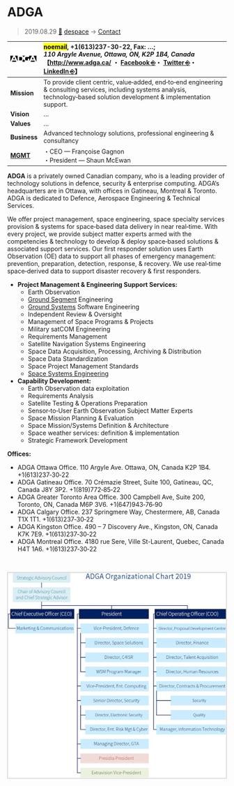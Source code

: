 # ADGA
> 2019.08.29 [🚀](../../index/index.md) [despace](../index.md) → [Contact](../contact.md)

|[![](../f/con/a/adga_logo1_thumb.jpg)](../f/con/a/adga_logo1.png)|<mark>noemail</mark>, +1(613)237-30-22, Fax: …;<br> *110 Argyle Avenue, Ottawa, ON, K2P 1B4, Canada*<br> 【<http://www.adga.ca/> ・ [Facebook ⎆](https://www.facebook.com/ADGAGroup/)・ [Twitter ⎆](https://twitter.com/adgagroup)・ [LinkedIn ⎆](https://www.linkedin.com/company/adga-group/)】|
|:--|:--|
|**Mission**|To provide client centric, value‑added, end‑to‑end engineering & consulting services, including systems analysis, technology‑based solution development & implementation support.|
|**Vision**|…|
|**Values**|…|
|**Business**|Advanced technology solutions, professional engineering & consultancy|
|**[MGMT](../mgmt.md)**|・CEO — Françoise Gagnon<br> ・President — Shaun McEwan|

**ADGA** is a privately owned Canadian company, who is a leading provider of technology solutions in defence, security & enterprise computing. ADGA’s headquarters are in Ottawa, with offices in Gatineau, Montreal & Toronto. ADGA is dedicated to Defence, Aerospace Engineering & Technical Services.

We offer project management, space engineering, space specialty services provision & systems for space‑based data delivery in near real‑time. With every project, we provide subject matter experts armed with the competencies & technology to develop & deploy space‑based solutions & associated support services. Our first responder solution uses Earth Observation (OE) data to support all phases of emergency management: prevention, preparation, detection, response, & recovery. We use real‑time space‑derived data to support disaster recovery & first responders.

   - **Project Management & Engineering Support Services:**
      - Earth Observation
      - [Ground Segment](../scs.md) Engineering
      - [Ground Systems](../scs.md) Software Engineering
      - Independent Review & Oversight
      - Management of Space Programs & Projects
      - Military satCOM Engineering
      - Requirements Management
      - Satellite Navigation Systems Engineering
      - Space Data Acquisition, Processing, Archiving & Distribution
      - Space Data Standardization
      - Space Project Management Standards
      - [Space Systems Engineering](../sc.md)
   - **Capability Development:**
      - Earth Observation data exploitation
      - Requirements Analysis
      - Satellite Testing & Operations Preparation
      - Sensor‑to‑User Earth Observation Subject Matter Experts
      - Space Mission Planning & Evaluation
      - Space Mission/Systems Definition & Architecture
      - Space weather services: definition & implementation
      - Strategic Framework Development

**Offices:**

   - ADGA Ottawa Office. 110 Argyle Ave. Ottawa, ON, Canada K2P 1B4. +1(613)237‑30‑22
   - ADGA Gatineau Office. 70 Crémazie Street, Suite 100, Gatineau, QC, Canada J8Y 3P2. +1(819)772‑85‑22
   - ADGA Greater Toronto Area Office. 300 Campbell Ave, Suite 200, Toronto, ON, Canada M6P 3V6. +1(647)943‑76‑90
   - ADGA Calgary Office. 237 Springmere Way, Chestermere, AB, Canada T1X 1T1. +1(613)237‑30‑22
   - ADGA Kingston Office. 490 – 7 Discovery Ave., Kingston, ON, Canada K7K 7E9. +1(613)237‑30‑22
   - ADGA Montreal Office. 4180 rue Sere, Ville St-Laurent, Quebec, Canada H4T 1A6. +1(613)237‑30‑22

<p style="page-break-after:always"> </p>

![](../f/con/a/adga_structure.png)
